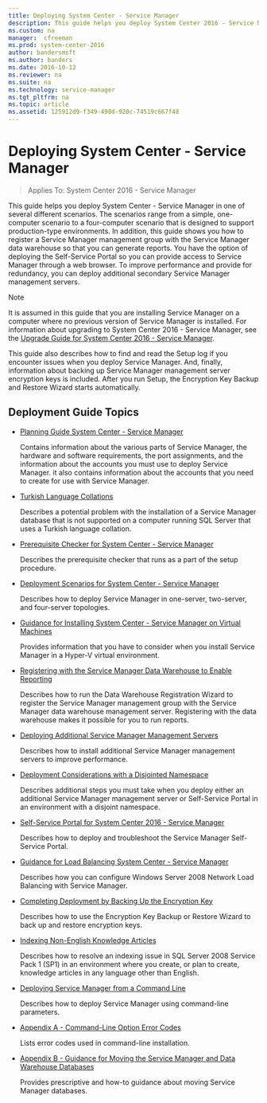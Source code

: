 ```yaml
---
title: Deploying System Center - Service Manager
description: This guide helps you deploy System Center 2016 - Service Manager in one of several different scenarios.
ms.custom: na
manager:  cfreeman
ms.prod: system-center-2016
author: bandersmsft
ms.author: banders
ms.date: 2016-10-12
ms.reviewer: na
ms.suite: na
ms.technology: service-manager
ms.tgt_pltfrm: na
ms.topic: article
ms.assetid: 125912d9-f349-498d-920c-74519c667f48
---
```


# Deploying System Center - Service Manager

>Applies To: System Center 2016 - Service Manager

This guide helps you deploy System Center - Service Manager in one of several different scenarios. The scenarios range from a simple, one\-computer scenario to a four\-computer scenario that is designed to support production\-type environments. In addition, this guide shows you how to register a Service Manager management group with the Service Manager data warehouse so that you can generate reports. You have the option of deploying the Self-Service Portal so you can provide access to Service Manager through a web browser. To improve performance and provide for redundancy, you can deploy additional secondary Service Manager management servers.  

> [!NOTE]  
>  It is assumed in this guide that you are installing Service Manager on a computer where no previous version of Service Manager is installed. For information about upgrading to System Center 2016 - Service Manager, see the [Upgrade Guide for System Center 2016 - Service Manager](http://go.microsoft.com/fwlink/p/?LinkID=209667).  

 This guide also describes how to find and read the Setup log if you encounter issues when you deploy Service Manager. And, finally, information about backing up Service Manager management server encryption keys is included. After you run Setup, the Encryption Key Backup and Restore Wizard starts automatically.  

## Deployment Guide Topics  

-   [Planning Guide System Center - Service Manager](../plan/plan-planning-for-system-center-2016-service-manager.md)  

     Contains information about the various parts of Service Manager, the hardware and software requirements, the port assignments, and the information about the accounts you must use to deploy Service Manager. it also contains information about the accounts that you need to create for use with Service Manager.

-   [Turkish Language Collations](deploy-turkish-language-collations.md)  

     Describes a potential problem with the installation of a Service Manager database that is not supported on a computer running SQL&nbsp;Server that uses a Turkish language collation.  

-   [Prerequisite Checker for System Center - Service Manager](deploy-prerequisite-checker-for-system-center-2016-service-manager.md)  

     Describes the prerequisite checker that runs as a part of the setup procedure.  

-   [Deployment Scenarios for System Center - Service Manager](deploy-deployment-scenarios-for-system-center-2016-service-manager.md)  

     Describes how to deploy Service Manager in one\-server, two\-server, and four\-server topologies.  

-   [Guidance for Installing System Center - Service Manager on Virtual Machines](deploy-guidance-for-installing-system-center-2016-service-manager-on-virtual-machines.md)  

     Provides information that you have to consider when you install Service Manager in a Hyper\-V virtual environment.  

-   [Registering with the Service Manager Data Warehouse to Enable Reporting](deploy-registering-with-the-service-manager-data-warehouse-to-enable-reporting.md)  

     Describes how to run the Data Warehouse Registration Wizard to register the Service Manager management group with the Service Manager data warehouse management server. Registering with the data warehouse makes it possible for you to run reports.  

-   [Deploying Additional Service Manager Management Servers](deploy-deploying-additional-service-manager-management-servers.md)  

     Describes how to install additional Service Manager management servers to improve performance.  

-   [Deployment Considerations with a Disjointed Namespace](deploy-deployment-considerations-with-a-disjointed-namespace.md)  

     Describes additional steps you must take when you deploy either an additional Service Manager management server or Self-Service Portal in an environment with a disjoint namespace.  

-   [Self\-Service Portal for System Center 2016 - Service Manager](deploy-deploy-the-self-service-portal-for-service-manager.md)  

     Describes how to deploy and troubleshoot the Service Manager Self-Service Portal.  

-   [Guidance for Load Balancing System Center - Service Manager](deploy-guidance-for-load-balancing-system-center-2016-service-manager.md)  

     Describes how you can configure Windows&nbsp;Server&nbsp;2008 Network Load Balancing with Service Manager.  

-   [Completing Deployment by Backing Up the Encryption Key](deploy-completing-deployment-by-backing-up-the-encryption-key.md)  

     Describes how to use the Encryption Key Backup or Restore Wizard to back up and restore encryption keys.  

-   [Indexing Non\-English Knowledge Articles](deploy-indexing-non-english-knowledge-articles.md)  

     Describes how to resolve an indexing issue in SQL&nbsp;Server&nbsp;2008 Service Pack&nbsp;1 \(SP1\) in an environment where you create, or plan to create, knowledge articles in any language other than English.  

-   [Deploying Service Manager from a Command Line](deploy-deploying-service-manager-from-a-command-line.md)  

     Describes how to deploy Service Manager using command\-line parameters.  

-   [Appendix A \- Command\-Line Option Error Codes](deploy-appendix-a-command-line-option-error-codes.md)  

     Lists error codes used in command\-line installation.  

-   [Appendix B \- Guidance for Moving the Service Manager and Data Warehouse Databases](deploy-appendix-b-guidance-for-moving-the-service-manager-and-data-warehouse-databases.md)  

     Provides prescriptive and how\-to guidance about moving Service Manager databases.  
